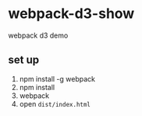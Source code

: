 # webpack-d3-show
webpack d3 demo

## set up
1. npm install -g webpack
2. npm install
3. webpack
4. open `dist/index.html`
